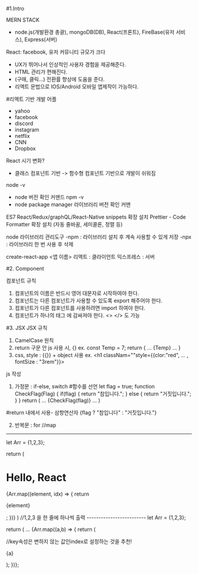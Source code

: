 #1.Intro

MERN STACK
- node.js(개발환경 총괄), mongoDB(DB), React(프론트), FireBase(유저 서비스), Express(서버) 

React: facebook, 유저 커뮤니티 규모가 크다
- UX가 뛰어나서 인상적인 사용자 경험을 제공해준다. 
- HTML 관리가 편해진다. 
- (구매, 클릭...) 전환률 향상에 도움을 준다. 
- 리액트 문법으로 IOS/Android 모바일 앱제작이 가능하다. 

#리액트 기반 개발 어플
- yahoo
- facebook
- discord
- instagram
- netflix
- CNN
- Dropbox

React 시기 변화?
- 클래스 컴포넌트 기반 -> 함수형 컴포넌트 기반으로 개발이 쉬워짐


node -v 
- node 버전 확인 커맨드 
npm -v
- node package manager 라이브러리 버전 확인 커맨

ES7 React/Redux/graphQL/React-Native snippets 확장 설치
Prettier - Code Formatter 확장 설치 (자동 줄바꿈, 세미콜론, 정렬 등)

node 라이브러리 관리도구
-npm : 라이브러리 설치 후 계속 사용할 수 있게 저장
-npx : 라이브러리 한 번 사용 후 삭제

create-react-app <앱 이름>
리액트 : 클라이언트
익스프레스 : 서버

#2. Component

컴포넌트 규칙
1. 컴포넌트의 이름은 반드시 영어 대문자로 시작하여야 한다.
2. 컴포넌트는 다른 컴포넌트가 사용할 수 있도록 export 해주어야 한다. 
3. 컴포넌트가 다른 컴포넌트를 사용하려면 import 하여야 한다. 
4. 컴포넌트가 하나의 태그 에 감싸져야 한다. <> </> 도 가능 

#3. JSX
JSX 규칙
1. CamelCase 원칙
2. return 구문 안 js 사용 시, {}
ex. const Temp = 7; 
return {
...
  {Temp}
...
}
3. css, style : {{}} + object 사용
ex. <h1 classNam=""style={{clor:"red", ... , fontSize : "3rem"}}> 

js 작성
1. 가정문 : if-else, switch
#함수를 선언 
let flag = true;
function CheckFlag(Flag) {
  if(flag) {
    return "참입니다.";
  } else {
    return "거짓입니다.";
  }
}
return (
  ...
  {CheckFlag(flag)}
  ...
)

#return 내에서 사용- 삼항연산자
{flag ? "참입니다" : "거짓입니다."} 

2. 반복문 : for //map
-------------------------
let Arr = {1,2,3};

return (
  <div>
    <h1>Hello, React</h1>
    {Arr.map((element, idx) => {
      return <p>{element}</p>;
      })}
 ) //1,2,3 을 한 줄에 하나씩 출력
 -------------------------
 let  Arr = {1,2,3};
 
 return (
  ... 
  {Arr.map((a,b) => {
    return (
      <div key={b}> //key속성은 변하지 않는 값인index로 설정하는 것을 추천!
        <p>{a}</p>
      </div>
      );
   })}; 

